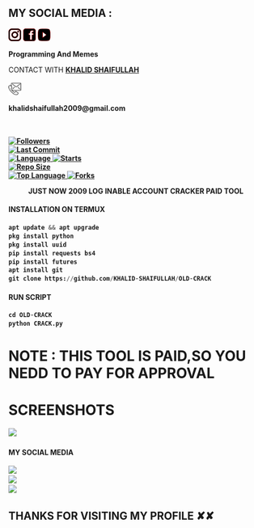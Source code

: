    ##  MY SOCIAL MEDIA : <br>

<a href="https://Instagram.com/khalid_vau_2009/" target="_blank"><img src="https://github.com/Azim-vau/Azim-vau/blob/main/IMAGE/instagram.png" alt="alt text" width="25" height="25"></a> 
<a href="https://www.facebook.com/KHALID.CYBER.404" target="_blank"><img src="https://github.com/Azim-vau/Azim-vau/blob/main/IMAGE/facebook.png" alt="alt text" width="25" height="25"></a> <a href="https://youtube.com/channel/UC0egLGX2MkV-yqqC4ej4JYg"><img src="https://github.com/Azim-vau/Azim-vau/blob/main/IMAGE/youtube.png" alt="alt text" width="25" height="25"></a> 
&nbsp;&nbsp;     &nbsp;&nbsp;    &nbsp;&nbsp;   &nbsp;&nbsp;   &nbsp;&nbsp;
  
____Programming And Memes____

CONTACT WITH <a href="https://github.com/KHALID-SHAIFULLAH"><b>KHALID SHAIFULLAH</a> </br><br>
<img src="https://github.com/Azim-vau/Azim-vau/blob/main/IMAGE/contact.png" alt="alt text" width="25" height="25"> <br>
<p>khalidshaifullah2009@gmail.com</p>  <br> <br> 


<a href="https://github.com/KHALID-SHAIFULLAH/followers">
<img title="Followers" src="https://img.shields.io/github/followers/KHALID-SHAIFULLAH?label=Followers&color=blue&style=flat-square"></a>

<br>
  <a href="https://github.com/KHALID-SHAIFULLAH/termux-style/stargazers/">
  <a href="https://github.com/KHALID-SHAIFULLAH/OLD-CRACK">
    <img alt="Last Commit" src="https://img.shields.io/github/last-commit/KHALID-SHAIFULLAH/OLD-CRACK.svg"/>
  </a>
<br>
  <a href="https://github.com/KHALID-SHAIFULLAH/OLD-CRACK">
    <img alt="Language" src="https://img.shields.io/github/languages/count/KHALID-SHAIFULLAH/OLD-CRACK.svg"/>
  </a>
  <a href="https://github.com/KHALID-SHAIFULLAH/OLD-CRACK">
    <img alt="Starts" src="https://img.shields.io/github/stars/KHALID-SHAIFULLAH/OLD-CRACK.svg"/>
  </a>
<br>
<a href="https://github.com/KHALID-SHAIFULLAH/OLD-CRACK">
    <img alt="Repo Size" src="https://img.shields.io/github/repo-size/KHALID-SHAIFULLAH/OLD-CRACK.svg"/>
  </a>
<br>
<a href="https://github.com/KHALID-SHAIFULLAH/OLD-CRACK">
    <img alt="Top Language" src="https://img.shields.io/github/languages/top/KHALID-SHAIFULLAH/OLD-CRACK.svg"/> <a                                                                                                        href="https://github.com/Azim-vau/fcpromax">
    <img alt="Forks" src="https://img.shields.io/github/forks/KHALID-SHAIFULLAH/OLD-CRACK.svg"/>
  </a>
</div>

</br>
<p align="center">
      JUST NOW 2009 LOG INABLE ACCOUNT CRACKER PAID TOOL
</p>
  
#### INSTALLATION ON TERMUX
```python
apt update && apt upgrade
pkg install python
pkg install uuid
pip install requests bs4
pip install futures
apt install git
git clone https://github.com/KHALID-SHAIFULLAH/OLD-CRACK
```
#### RUN SCRIPT
```python
cd OLD-CRACK
python CRACK.py

```

# NOTE : THIS TOOL IS PAID,SO YOU NEDD TO PAY FOR APPROVAL

# SCREENSHOTS
![](https://h.top4top.io/p_23616x1qa0.jpg)



#### MY SOCIAL MEDIA

[![](https://img.shields.io/badge/Github-black?logo=Github&logoColor=red&labelColor=black)](https://github.com/KHALID-SHAIFULLAH) <br>
[![](https://img.shields.io/badge/Facebook-black?logo=Facebook&logoColor=red&labelColor=black)](https://www.facebook.com/KHALID.CYBER.404) <br>
[![](https://img.shields.io/badge/Instagram-black?logo=Instagram&logoColor=red&labelColor=black)](https://www.instagram.com/khalid_vau_2009/) <br>


<h2> THANKS FOR VISITING MY PROFILE ✘✘ <h2\>

